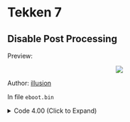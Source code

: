 # Tekken 7

## Disable Post Processing

Preview:
<p align="center">
<img src="https://storage.googleapis.com/assets-illusion0001/images/patches/preview/TekkenGame/TekkenGame_PostProcess.png">
</p>

Author: [illusion](https://github.com/illusion0001)

In file `eboot.bin`

<details>
<summary>Code 4.00 (Click to Expand)</summary>

```
0x1B01EDC 48 E9
```

</details>
